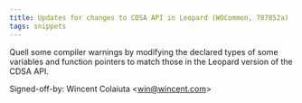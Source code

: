 ```yaml
---
title: Updates for changes to CDSA API in Leopard (WOCommon, 787852a)
tags: snippets
---
```


Quell some compiler warnings by modifying the declared types of some variables and function pointers to match those in the Leopard version of the CDSA API.

Signed-off-by: Wincent Colaiuta &lt;win@wincent.com&gt;
